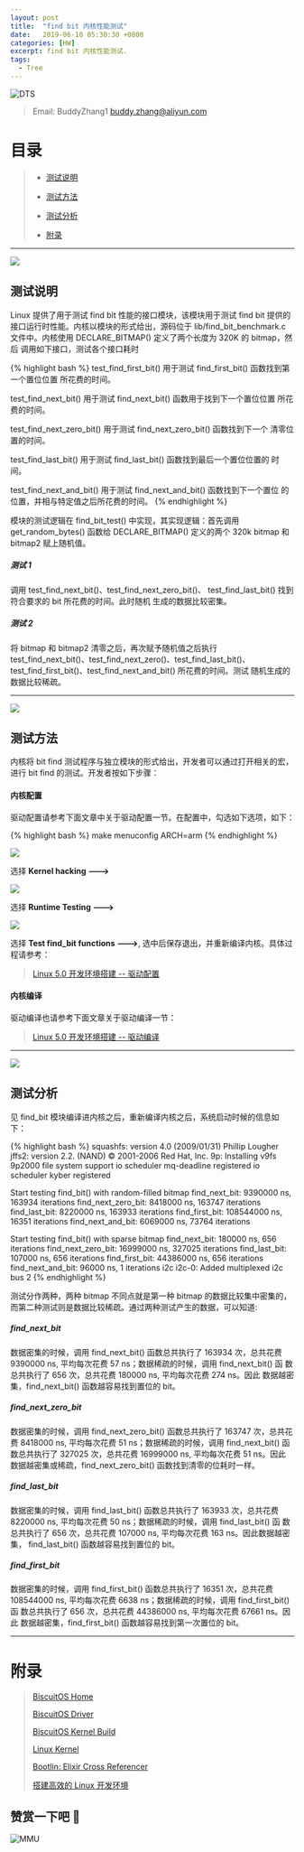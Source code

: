 ```yaml
---
layout: post
title:  "find bit 内核性能测试"
date:   2019-06-10 05:30:30 +0800
categories: [HW]
excerpt: find bit 内核性能测试.
tags:
  - Tree
---
```


![DTS](/assets/PDB/BiscuitOS/kernel/IND00000B.jpg)

> Email: BuddyZhang1 <buddy.zhang@aliyun.com>

# 目录

> - [测试说明](#SC00)
>
> - [测试方法](#SC01)
>
> - [测试分析](#SC02)
>
> - [附录](#附录)

-----------------------------------
<span id="SC00"></span>

![](/assets/PDB/BiscuitOS/kernel/IND00000Q.jpg)

## 测试说明

Linux 提供了用于测试 find bit 性能的接口模块，该模块用于测试 find bit
提供的接口运行时性能。内核以模块的形式给出，源码位于 lib/find_bit_benchmark.c
文件中。内核使用 DECLARE_BITMAP() 定义了两个长度为 320K 的 bitmap，然后
调用如下接口，测试各个接口耗时

{% highlight bash %}
test_find_first_bit() 用于测试 find_first_bit() 函数找到第一个置位位置
                      所花费的时间。

test_find_next_bit() 用于测试 find_next_bit() 函数用于找到下一个置位位置
                      所花费的时间。

test_find_next_zero_bit() 用于测试 find_next_zero_bit() 函数找到下一个
                      清零位置的时间。

test_find_last_bit() 用于测试 find_last_bit() 函数找到最后一个置位位置的
                      时间。

test_find_next_and_bit() 用于测试 find_next_and_bit() 函数找到下一个置位
                      的位置，并相与特定值之后所花费的时间。
{% endhighlight %}

模块的测试逻辑在 find_bit_test() 中实现，其实现逻辑：首先调用
get_random_bytes() 函数给 DECLARE_BITMAP() 定义的两个 320k bitmap 和
bitmap2 赋上随机值。

##### 测试 1

调用 test_find_next_bit()、test_find_next_zero_bit()、
test_find_last_bit() 找到符合要求的 bit 所花费的时间。此时随机
生成的数据比较密集。

##### 测试 2

将 bitmap 和 bitmap2 清零之后，再次赋予随机值之后执行
test_find_next_bit()、test_find_next_zero()、test_find_last_bit()、
test_find_first_bit()、test_find_next_and_bit() 所花费的时间。测试
随机生成的数据比较稀疏。

-----------------------------------
<span id="SC01"></span>

![](/assets/PDB/BiscuitOS/kernel/IND00000K.jpg)

## 测试方法

内核将 bit find 测试程序与独立模块的形式给出，开发者可以通过打开相关的宏，
进行 bit find 的测试。开发者按如下步骤：

#### <span id="驱动配置">内核配置</span>

驱动配置请参考下面文章中关于驱动配置一节。在配置中，勾选如下选项，如下：

{% highlight bash %}
make menuconfig ARCH=arm
{% endhighlight %}

![](/assets/PDB/BiscuitOS/boot/BOOT000136.png)

选择 **Kernel hacking --->**

![](/assets/PDB/BiscuitOS/boot/BOOT000137.png)

选择 **Runtime Testing --->**

![](/assets/PDB/BiscuitOS/boot/BOOT000138.png)

选择 **Test find_bit functions --->**, 选中后保存退出，并重新编译内核。具体过程请参考：

> [Linux 5.0 开发环境搭建 -- 驱动配置](https://biscuitos.github.io/blog/Linux-5.0-arm32-Usermanual/#%E9%A9%B1%E5%8A%A8%E9%85%8D%E7%BD%AE)

#### <span id="驱动编译">内核编译</span>

驱动编译也请参考下面文章关于驱动编译一节：

> [Linux 5.0 开发环境搭建 -- 驱动编译](https://biscuitos.github.io/blog/Linux-5.0-arm32-Usermanual/#%E7%BC%96%E8%AF%91%E9%A9%B1%E5%8A%A8)

-----------------------------------
<span id="SC02"></span>

![](/assets/PDB/BiscuitOS/kernel/IND00000L.jpg)

## 测试分析

见 find_bit 模块编译进内核之后，重新编译内核之后，系统启动时候的信息如下：

{% highlight bash %}
squashfs: version 4.0 (2009/01/31) Phillip Lougher
jffs2: version 2.2. (NAND) © 2001-2006 Red Hat, Inc.
9p: Installing v9fs 9p2000 file system support
io scheduler mq-deadline registered
io scheduler kyber registered

Start testing find_bit() with random-filled bitmap
find_next_bit:                 9390000 ns, 163934 iterations
find_next_zero_bit:            8418000 ns, 163747 iterations
find_last_bit:                 8220000 ns, 163933 iterations
find_first_bit:              108544000 ns,  16351 iterations
find_next_and_bit:             6069000 ns,  73764 iterations

Start testing find_bit() with sparse bitmap
find_next_bit:                  180000 ns,    656 iterations
find_next_zero_bit:           16999000 ns, 327025 iterations
find_last_bit:                  107000 ns,    656 iterations
find_first_bit:               44386000 ns,    656 iterations
find_next_and_bit:               96000 ns,      1 iterations
i2c i2c-0: Added multiplexed i2c bus 2
{% endhighlight %}

测试分作两种，两种 bitmap 不同点就是第一种 bitmap 的数据比较集中密集的，
而第二种测试则是数据比较稀疏。通过两种测试产生的数据，可以知道:

##### find_next_bit

数据密集的时候，调用 find_next_bit() 函数总共执行了 163934 次，总共花费
9390000 ns, 平均每次花费 57 ns；数据稀疏的时候，调用 find_next_bit() 函
数总共执行了 656 次，总共花费 180000 ns, 平均每次花费 274 ns。因此
数据越密集，find_next_bit() 函数越容易找到置位的 bit。

##### find_next_zero_bit

数据密集的时候，调用 find_next_zero_bit() 函数总共执行了 163747 次，总共花费
8418000 ns, 平均每次花费 51 ns；数据稀疏的时候，调用 find_next_bit() 函
数总共执行了 327025 次，总共花费 16999000 ns, 平均每次花费 51 ns。因此
数据越密集或稀疏，find_next_zero_bit() 函数找到清零的位耗时一样。

##### find_last_bit

数据密集的时候，调用 find_last_bit() 函数总共执行了 163933 次，总共花费
8220000 ns, 平均每次花费 50 ns；数据稀疏的时候，调用 find_last_bit() 函
数总共执行了 656 次，总共花费 107000 ns, 平均每次花费 163 ns。因此数据越密集，
find_last_bit() 函数越容易找到置位的 bit。

##### find_first_bit

数据密集的时候，调用 find_first_bit() 函数总共执行了 16351 次，总共花费
108544000 ns, 平均每次花费 6638 ns；数据稀疏的时候，调用 find_first_bit() 函
数总共执行了 656 次，总共花费 44386000 ns, 平均每次花费 67661 ns。因此
数据越密集，find_first_bit() 函数越容易找到第一次置位的 bit。

-----------------------------------------------

# <span id="附录">附录</span>

> [BiscuitOS Home](https://biscuitos.github.io/)
>
> [BiscuitOS Driver](https://biscuitos.github.io/blog/BiscuitOS_Catalogue/)
>
> [BiscuitOS Kernel Build](https://biscuitos.github.io/blog/Kernel_Build/)
>
> [Linux Kernel](https://www.kernel.org/)
>
> [Bootlin: Elixir Cross Referencer](https://elixir.bootlin.com/linux/latest/source)
>
> [搭建高效的 Linux 开发环境](https://biscuitos.github.io/blog/Linux-debug-tools/)

## 赞赏一下吧 🙂

![MMU](/assets/PDB/BiscuitOS/kernel/HAB000036.jpg)
